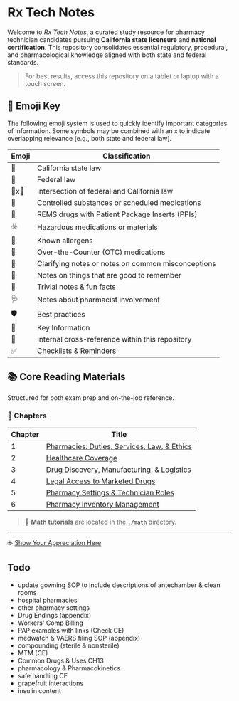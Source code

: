 # Rx Tech Notes

Welcome to *Rx Tech Notes*, a curated study resource for pharmacy technician candidates pursuing **California state licensure** and **national certification**. This repository consolidates essential regulatory, procedural, and pharmacological knowledge aligned with both state and federal standards.

> For best results, access this repository on a tablet or laptop with a touch screen.

## 🔖 Emoji Key

The following emoji system is used to quickly identify important categories of information. Some symbols may be combined with an `x` to indicate overlapping relevance (e.g., both state and federal law).

| Emoji | Classification |
|-------|----------------|
| 🐻 | California state law |
| 🦅 | Federal law |
| 🦅x🐻 | Intersection of federal and California law |
| 🔐 | Controlled substances or scheduled medications |
| 📰 | REMS drugs with Patient Package Inserts (PPIs) |
| ☣️ | Hazardous medications or materials |
| 🤧 | Known allergens |
| 💸 | Over-the-Counter (OTC) medications |
| 🚨 | Clarifying notes or notes on common misconceptions |
| 📍  | Notes on things that are good to remember |
| 🤯 | Trivial notes & fun facts |
| 🩺 | Notes about pharmacist involvement |
| 🛡️ | Best practices |
| 🔑 | Key Information |
| 🔗 | Internal cross-reference within this repository |
| ✅ | Checklists & Reminders |

## 📚 Core Reading Materials

Structured for both exam prep and on-the-job reference.

### 📖 Chapters

| Chapter | Title |
|---------|-------|
| 1 | [Pharmacies: Duties, Services, Law, & Ethics](./1_duties_services_law.md) |
| 2 | [Healthcare Coverage](./3_healthcare_coverage.md) |
| 3 | [Drug Discovery, Manufacturing, & Logistics](./2_discovery_manufacture_logistics.md) |
| 4 | [Legal Access to Marketed Drugs](./4_access_to_drugs.md) |
| 5 | [Pharmacy Settings & Technician Roles](./5_settings.md) |
| 6 | [Pharmacy Inventory Management](./inventory_management.md) |

> 📁 **Math tutorials** are located in the [`./math`](./math) directory.

---

☕ [Show Your Appreciation Here](https://buymeacoffee.com/cat6)

## Todo

- update gowning SOP to include descriptions of antechamber & clean rooms
- hospital pharmacies
- other pharmacy settings
- Drug Endings (appendix)
- Workers' Comp Billing
- PAP examples with links (Check CE)
- medwatch & VAERS filing SOP (appendix)
- compounding (sterile & nonsterile)
- MTM (CE)
- Common Drugs & Uses CH13
- pharmacology & Pharmacokinetics
- safe handling CE
- grapefruit interactions
- insulin content
